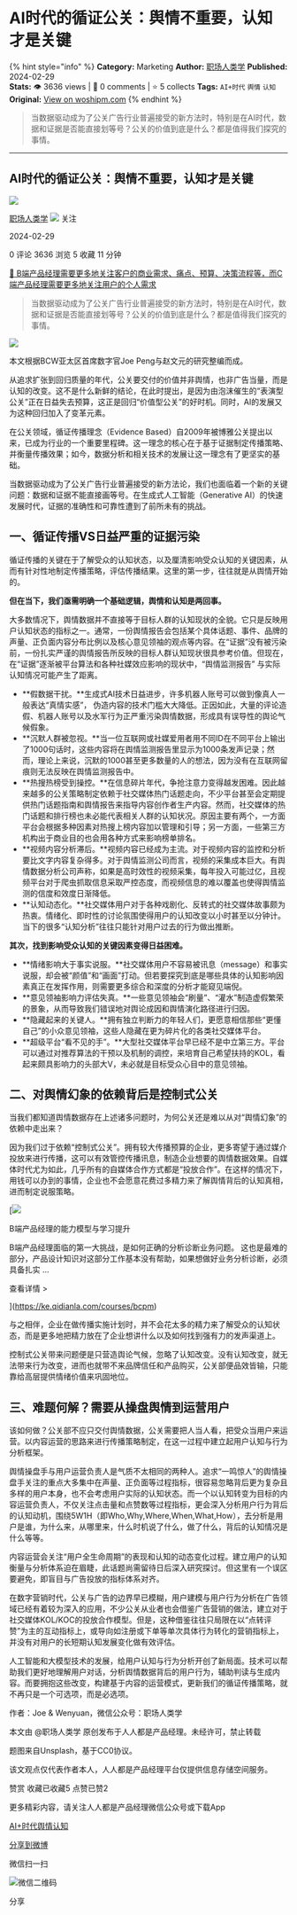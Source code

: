 # AI时代的循证公关：舆情不重要，认知才是关键
{% hint style="info" %}
**Category:** Marketing
**Author:** [职场人类学](https://www.woshipm.com/u/983216)
**Published:** 2024-02-29  
**Stats:** 👁️ 3636 views | 💬 0 comments | ⭐ 5 collects
**Tags:** `AI+时代` `舆情` `认知`
**Original:** [View on woshipm.com](https://www.woshipm.com/marketing/6001745.html)
{% endhint %}
> 当数据驱动成为了公关广告行业普遍接受的新方法时，特别是在AI时代，数据和证据是否能直接划等号？公关的价值到底是什么？都是值得我们探究的事情。

---

## AI时代的循证公关：舆情不重要，认知才是关键

[![](https://static.woshipm.com/view/woshipm_api_def_20230821111209_7628.png?imageView2/1/w/72/h/72/q/100)](https://www.woshipm.com/u/983216)

[职场人类学](https://www.woshipm.com/u/983216) ![](https://static.woshipm.com/tag/1101_1@2x.png) 关注

2024-02-29

0 评论 3636 浏览 5 收藏 11 分钟

[🔗 B端产品经理需要更多地关注客户的商业需求、痛点、预算、决策流程等，而C端产品经理需要更多地关注用户的个人需求](https://ke.qidianla.com/courses/bcpm)

> 当数据驱动成为了公关广告行业普遍接受的新方法时，特别是在AI时代，数据和证据是否能直接划等号？公关的价值到底是什么？都是值得我们探究的事情。

![](https://image.woshipm.com/2023/05/06/e9debfa4-ec01-11ed-bbb6-00163e0b5ff3.jpg)

本文根据BCW亚太区首席数字官Joe Peng与赵文元的研究整编而成。

从追求扩张到回归质量的年代，公关要交付的价值并非舆情，也非广告当量，而是认知的改变。这不是什么新鲜的结论，在此时提出，是因为由泡沫催生的“表演型公关”正在日益失去预算，这正是回归“价值型公关”的好时机。同时，AI的发展又为这种回归加入了变革元素。

在公关领域，循证传播理念（Evidence Based）自2009年被博雅公关提出以来，已成为行业的一个重要里程碑。这一理念的核心在于基于证据制定传播策略、并衡量传播效果；如今，数据分析和相关技术的发展让这一理念有了更坚实的基础。

当数据驱动成为了公关广告行业普遍接受的新方法论，我们也面临着一个新的关键问题：数据和证据不能直接画等号。在生成式人工智能（Generative AI）的快速发展时代，证据的准确性和可靠性遭到了前所未有的挑战。

## 一、循证传播VS日益严重的证据污染

循证传播的关键在于了解受众的认知状态，以及厘清影响受众认知的关键因素，从而有针对性地制定传播策略，评估传播结果。这里的第一步，往往就是从舆情开始的。

**但在当下，我们亟需明确一个基础逻辑，舆情和认知是两回事。**

大多数情况下，舆情数据并不直接等于目标人群的认知现状的全貌。它只是反映用户认知状态的指标之一。通常，一份舆情报告会包括某个具体话题、事件、品牌的声量、正负面内容分布比例以及核心意见领袖的观点等内容。在“证据”没有被污染前，一份扎实严谨的舆情报告所反映的目标人群认知现状很具参考价值。但现在，在“证据”逐渐被平台算法和各种社媒效应影响的现状中，“舆情监测报告” 与实际认知情况可能产生了距离。

*   **假数据干扰。**生成式AI技术日益进步，许多机器人账号可以做到像真人一般表达“真情实感”， 伪造内容的技术门槛大大降低。正因如此，大量的评论造假、机器人账号以及水军行为正严重污染舆情数据，形成具有误导性的舆论气候假象。
*   **沉默人群被忽视。**当一位互联网或社媒爱用者用不同ID在不同平台上输出了1000句话时，这些内容将在舆情监测报告里显示为1000条发声记录；然而，理论上来说，沉默的1000甚至更多数量的人的想法，因为没有在互联网留痕则无法反映在舆情监测报告中。
*   **热搜热榜受到操控。**在信息碎片年代，争抢注意力变得越发困难。因此越来越多的公关策略制定依赖于社交媒体热门话题走向，不少平台甚至会定期提供热门话题指南和舆情报告来指导内容创作者生产内容。然而，社交媒体的热门话题和排行榜也未必能代表相关人群的认知状况。原因主要有两个，一方面平台会根据多种因素对热搜上榜内容加以管理和引导；另一方面，一些第三方机构出于商业目的也会用各种方式来影响榜单排名。
*   **视频内容分析滞后。**视频内容已经成为主流。对于视频内容的监控和分析要比文字内容复杂得多。对于舆情监测公司而言，视频的采集成本巨大。有舆情数据分析公司声称，如果是高时效性的视频采集，每年投入可能过亿，且视频平台对于爬虫抓取信息采取严控态度，而视频信息的难以覆盖也使得舆情监测的信度和效度日渐降低。
*   **认知动态化。**社交媒体用户对于各种戏剧化、反转式的社交媒体故事颇为热衷。情绪化、即时性的讨论氛围使得用户的认知改变以小时甚至以分钟计。当下的很多“认知分析”往往只能针对用户过去的行为做出推断。

**其次，找到影响受众认知的关键因素变得日益困难。**

*   **情绪影响大于事实说服。**社交媒体用户不容易被讯息（message）和事实说服，却会被“颜值”和“画面”打动。但若要探究到底是哪些具体的认知影响因素真正在发挥作用，则需要更多综合和深度的分析才能窥见端倪。
*   **意见领袖影响力评估失真。**一些意见领袖会“刷量”、“灌水”制造虚假繁荣的景象，从而导致我们错误地对舆论成因和舆情演化路径进行归因。
*   **隐藏起来的关键人。**拥有独立判断力的年轻人们，更愿意相信那些“更懂自己”的小众意见领袖，这些人隐藏在更为碎片化的各类社交媒体平台。
*   **超级平台“看不见的手”。**大型社交媒体平台早已经不是中立第三方。平台可以通过对推荐算法的干预以及机制的调控，来培育自己希望扶持的KOL，看起来颇具影响力的头部大V，未必就是目标受众心目中的意见领袖。

## 二、对舆情幻象的依赖背后是控制式公关

当我们都知道舆情数据存在上述诸多问题时，为何公关还是难以从对“舆情幻象”的依赖中走出来？

因为我们过于依赖“控制式公关”。拥有较大传播预算的企业，更多寄望于通过媒介投放来进行传播，这可以有效管控传播讯息，制造企业想要的舆情数据效果。自媒体时代尤为如此，几乎所有的自媒体合作方式都是“投放合作”。在这样的情况下，用钱可以办到的事情，企业也不会愿意花费过多精力来了解舆情背后的认知真相，进而制定说服策略。

[![](https://image.woshipm.com/2023/08/02/1554eea8-30e3-11ee-88e7-00163e0b5ff3.png)

B端产品经理的能力模型与学习提升

B端产品经理面临的第一大挑战，是如何正确的分析诊断业务问题。 这也是最难的部分，产品设计知识对这部分工作基本没有帮助，如果想做好业务分析诊断，必须具备扎实 ...

查看详情 >

](https://ke.qidianla.com/courses/bcpm)

与之相伴，企业在做传播实施计划时，并不会花太多的精力来了解受众的认知状态，而是更多地把精力放在了企业想讲什么以及如何找到强有力的发声渠道上。

控制式公关带来问题便是只营造舆论气候，忽略了认知改变。没有认知改变，就无法带来行为改变，进而也就带不来品牌信任和产品购买，公关部便品效皆输，只能靠给高层提供情绪价值来巩固地位。

## 三、难题何解？需要从操盘舆情到运营用户

该如何做？公关部不应只交付舆情数据，公关需要把人当人看，把受众当用户来运营。以内容运营的思路来进行传播策略制定，在这一过程中建立起用户认知与行为分析框架。

舆情操盘手与用户运营负责人是气质不太相同的两种人。追求“一鸣惊人”的舆情操盘手关注的重点大多集中在声量、正负面等过程指标，很容易忽略背后更为复杂且多样的用户本身，也不会考虑用户实际的认知状态。而一个以认知转变为目标的内容运营负责人，不仅关注点击量和点赞数等过程指标，更会深入分析用户行为背后的认知动机，围绕5W1H（即Who,Why,Where,When,What,How），去分析是用户是谁，为什么来，从哪里来，什么时机说了什么，做了什么，背后的认知情况是什么等等。

内容运营会关注“用户全生命周期”的表现和认知的动态变化过程。建立用户的认知衡量与分析体系迫在眉睫，此话题尚需留待日后深入研究探讨。但这里有一个误区要避免，即盲目与广告投放的指标体系对齐。

在数字营销时代，公关与广告的边界早已模糊，用户建模与用户行为分析在广告领域已经有着较为深入的应用，不少公关从业者也会借鉴广告营销的做法，建立对于社交媒体KOL/KOC的投放合作模型。但是，这种借鉴往往只局限在以“点转评赞”为主的互动指标上，或导向如注册或下单等单次具体行为转化的营销指标上，并没有对用户的长短期认知发展变化做有效评估。

人工智能和大模型技术的发展，给用户认知与行为分析开创了新局面。技术可以帮助我们更好地理解用户对话，分析舆情数据背后的用户行为，辅助判读与生成内容。而要拥抱这些改变，构建基于内容的运营模式，更新我们的循证传播策略，就不再只是一个可选项，而是必选项。

作者：Joe & Wenyuan，微信公众号：职场人类学

本文由 @职场人类学 原创发布于人人都是产品经理。未经许可，禁止转载

题图来自Unsplash，基于CC0协议。

该文观点仅代表作者本人，人人都是产品经理平台仅提供信息存储空间服务。

赞赏 收藏已收藏5 点赞已赞2

更多精彩内容，请关注人人都是产品经理微信公众号或下载App

[AI+时代](https://www.woshipm.com/tag/ai%e6%97%b6%e4%bb%a3)[舆情](https://www.woshipm.com/tag/%e8%88%86%e6%83%85)[认知](https://www.woshipm.com/tag/%e8%ae%a4%e7%9f%a5)

[分享到微博](https://service.weibo.com/share/share.php?appkey=2775287854&title=AI时代的循证公关：舆情不重要，认知才是关键&url=https://www.woshipm.com/marketing/6001745.html&pic=https://image.woshipm.com/2023/05/06/e9debfa4-ec01-11ed-bbb6-00163e0b5ff3.jpg)

微信扫一扫

![微信二维码](https://api.pwmqr.com/qrcode/create/?url=https://www.woshipm.com/marketing/6001745.html)

分享